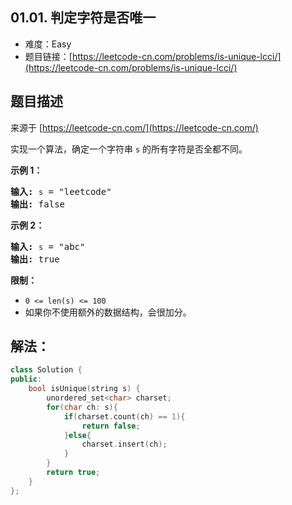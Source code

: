 ##  01.01. 判定字符是否唯一

- 难度：Easy
- 题目链接：[https://leetcode-cn.com/problems/is-unique-lcci/](https://leetcode-cn.com/problems/is-unique-lcci/)


## 题目描述

来源于 [https://leetcode-cn.com/](https://leetcode-cn.com/)

<p>实现一个算法，确定一个字符串 <code>s</code> 的所有字符是否全都不同。</p>

<p><strong>示例 1：</strong></p>

<pre><strong>输入:</strong> <code>s</code> = &quot;leetcode&quot;
<strong>输出:</strong> false 
</pre>

<p><strong>示例 2：</strong></p>

<pre><strong>输入:</strong> <code>s</code> = &quot;abc&quot;
<strong>输出:</strong> true
</pre>

<p><strong>限制：</strong></p>
<ul>
	<li><code>0 <= len(s) <= 100 </code></li>
	<li>如果你不使用额外的数据结构，会很加分。</li>
</ul>
    

## 解法：

```c++
class Solution {
public:
    bool isUnique(string s) {
        unordered_set<char> charset;
        for(char ch: s){
            if(charset.count(ch) == 1){
                return false;
            }else{
                charset.insert(ch);
            }
        }
        return true;
    }
};
```